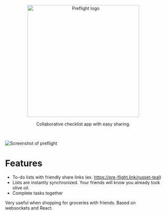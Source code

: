 

<p align="center">
  <a href="https://pre-flight.link" target="_blank" rel="noopener noreferrer">
    <img width="360" src="https://i.imgur.com/7uLjlIt.png" alt="Preflight logo">
  </a>
</p>
<p align="center">Collaborative checklist app with easy sharing.</p>
<br/>

![Screenshot of preflight](https://i.imgur.com/ihgc3tH.png)

# Features

* To-do lists with friendly share links (ex. https://pre-flight.link/russet-teal)
* Lists are instantly synchronized. Your friends will know you already took olive oil.
* Complete tasks together

Very useful when shopping for groceries with friends.
Based on websockets and React.

